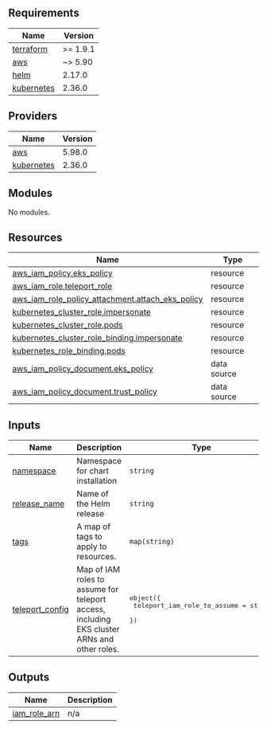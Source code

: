 <!-- BEGIN_TF_DOCS -->
## Requirements

| Name | Version |
|------|---------|
| <a name="requirement_terraform"></a> [terraform](#requirement\_terraform) | >= 1.9.1 |
| <a name="requirement_aws"></a> [aws](#requirement\_aws) | ~> 5.90 |
| <a name="requirement_helm"></a> [helm](#requirement\_helm) | 2.17.0 |
| <a name="requirement_kubernetes"></a> [kubernetes](#requirement\_kubernetes) | 2.36.0 |

## Providers

| Name | Version |
|------|---------|
| <a name="provider_aws"></a> [aws](#provider\_aws) | 5.98.0 |
| <a name="provider_kubernetes"></a> [kubernetes](#provider\_kubernetes) | 2.36.0 |

## Modules

No modules.

## Resources

| Name | Type |
|------|------|
| [aws_iam_policy.eks_policy](https://registry.terraform.io/providers/hashicorp/aws/latest/docs/resources/iam_policy) | resource |
| [aws_iam_role.teleport_role](https://registry.terraform.io/providers/hashicorp/aws/latest/docs/resources/iam_role) | resource |
| [aws_iam_role_policy_attachment.attach_eks_policy](https://registry.terraform.io/providers/hashicorp/aws/latest/docs/resources/iam_role_policy_attachment) | resource |
| [kubernetes_cluster_role.impersonate](https://registry.terraform.io/providers/hashicorp/kubernetes/2.36.0/docs/resources/cluster_role) | resource |
| [kubernetes_cluster_role.pods](https://registry.terraform.io/providers/hashicorp/kubernetes/2.36.0/docs/resources/cluster_role) | resource |
| [kubernetes_cluster_role_binding.impersonate](https://registry.terraform.io/providers/hashicorp/kubernetes/2.36.0/docs/resources/cluster_role_binding) | resource |
| [kubernetes_role_binding.pods](https://registry.terraform.io/providers/hashicorp/kubernetes/2.36.0/docs/resources/role_binding) | resource |
| [aws_iam_policy_document.eks_policy](https://registry.terraform.io/providers/hashicorp/aws/latest/docs/data-sources/iam_policy_document) | data source |
| [aws_iam_policy_document.trust_policy](https://registry.terraform.io/providers/hashicorp/aws/latest/docs/data-sources/iam_policy_document) | data source |

## Inputs

| Name | Description | Type | Default | Required |
|------|-------------|------|---------|:--------:|
| <a name="input_namespace"></a> [namespace](#input\_namespace) | Namespace for chart installation | `string` | n/a | yes |
| <a name="input_release_name"></a> [release\_name](#input\_release\_name) | Name of the Helm release | `string` | n/a | yes |
| <a name="input_tags"></a> [tags](#input\_tags) | A map of tags to apply to resources. | `map(string)` | n/a | yes |
| <a name="input_teleport_config"></a> [teleport\_config](#input\_teleport\_config) | Map of IAM roles to assume for teleport access, including EKS cluster ARNs and other roles. | <pre>object({<br/>    teleport_iam_role_to_assume = string<br/>  })</pre> | n/a | yes |

## Outputs

| Name | Description |
|------|-------------|
| <a name="output_iam_role_arn"></a> [iam\_role\_arn](#output\_iam\_role\_arn) | n/a |
<!-- END_TF_DOCS -->
